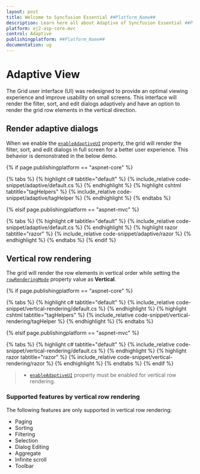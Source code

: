 ```yaml
---
layout: post
title: Welcome to Syncfusion Essential ##Platform_Name##
description: Learn here all about Adaptive of Syncfusion Essential ##Platform_Name## widgets based on HTML5 and jQuery.
platform: ej2-asp-core-mvc
control: Adaptive
publishingplatform: ##Platform_Name##
documentation: ug
---
```



# Adaptive View

The Grid user interface (UI) was redesigned to provide an optimal viewing experience and improve usability on small screens. This interface will render the filter, sort, and edit dialogs adaptively and have an option to render the grid row elements in the vertical direction.

## Render adaptive dialogs

When we enable the [`enableAdaptiveUI`](https://help.syncfusion.com/cr/aspnetcore-js2/Syncfusion.EJ2.Grids.Grid.html#Syncfusion_EJ2_Grids_Grid_EnableAdaptiveUI) property, the grid will render the filter, sort, and edit dialogs in full screen for a better user experience. This behavior is demonstrated in the below demo.

{% if page.publishingplatform == "aspnet-core" %}

{% tabs %}
{% highlight c# tabtitle="default" %}
{% include_relative code-snippet/adaptive/default.cs %}
{% endhighlight %}
{% highlight cshtml tabtitle="tagHelpers" %}
{% include_relative code-snippet/adaptive/tagHelper %}
{% endhighlight %}
{% endtabs %}

{% elsif page.publishingplatform == "aspnet-mvc" %}

{% tabs %}
{% highlight c# tabtitle="default" %}
{% include_relative code-snippet/adaptive/default.cs %}
{% endhighlight %}
{% highlight razor tabtitle="razor" %}
{% include_relative code-snippet/adaptive/razor %}
{% endhighlight %}
{% endtabs %}
{% endif %}



## Vertical row rendering

The grid will render the row elements in vertical order while setting the [`rowRenderingMode`](https://help.syncfusion.com/cr/aspnetcore-js2/Syncfusion.EJ2.Grids.Grid.html#Syncfusion_EJ2_Grids_Grid_RowRenderingMode) property value as **Vertical**.

{% if page.publishingplatform == "aspnet-core" %}

{% tabs %}
{% highlight c# tabtitle="default" %}
{% include_relative code-snippet/vertical-rendering/default.cs %}
{% endhighlight %}
{% highlight cshtml tabtitle="tagHelpers" %}
{% include_relative code-snippet/vertical-rendering/tagHelper %}
{% endhighlight %}
{% endtabs %}

{% elsif page.publishingplatform == "aspnet-mvc" %}

{% tabs %}
{% highlight c# tabtitle="default" %}
{% include_relative code-snippet/vertical-rendering/default.cs %}
{% endhighlight %}
{% highlight razor tabtitle="razor" %}
{% include_relative code-snippet/vertical-rendering/razor %}
{% endhighlight %}
{% endtabs %}
{% endif %}



> * [`enableAdaptiveUI`](https://help.syncfusion.com/cr/aspnetcore-js2/Syncfusion.EJ2.Grids.Grid.html#Syncfusion_EJ2_Grids_Grid_EnableAdaptiveUI) property must be enabled for vertical row rendering.

### Supported features by vertical row rendering

The following features are only supported in vertical row rendering:

* Paging
* Sorting
* Filtering
* Selection
* Dialog Editing
* Aggregate
* Infinite scroll
* Toolbar
